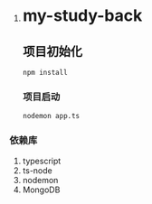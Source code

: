1. # my-study-back

   ## 项目初始化

   ```
   npm install
   ```

   ### 项目启动

   ```
   nodemon app.ts
   ```

### 	  依赖库

1. typescript
2. ts-node
3. nodemon
4. MongoDB

